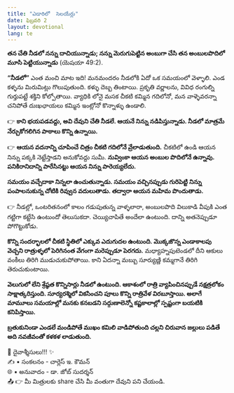 ```yaml
---
title: "ఎడారిలో  సెలయేర్లు"
date: ఫిబ్రవరి 2
layout: devotional
lang: te
---
```



**తన చేతి నీడలో నన్ను దాచియున్నాడు; నన్ను మెరుగుపెట్టిన అంబుగా చేసి తన అంబులపొదిలో మూసి పెట్టియున్నాడు** (యెషయా 49:2).

**“నీడలో”** ఎంత మంచి మాట ఇది! మనమందరం నీడలోకి ఏదో ఒక సమయంలో వెళ్ళాలి. ఎండ కళ్ళను మిరుమిట్లు గొలుపుతుంది. కళ్ళు దెబ్బ తింటాయి. ప్రకృతి వర్ణాలను, వివిధ రంగుల్ని గుర్తుపట్టే శక్తిని కోల్పోతాయి. వ్యాధికి లోనై మసక చీకటి కమ్మిన గదిలోనో, మన వాళ్ళెవరన్నా చనిపోతే దుఃఖఛాయలు కమ్మిన ఇంట్లోనో కొన్నాళ్ళు ఉండాలి.

👉 **కాని భయపడవద్దు, అవి దేవుని చేతి నీడలే. ఆయనే నిన్ను నడిపిస్తున్నాడు. నీడలో మాత్రమే నేర్చుకోగలిగిన పాఠాలు కొన్ని ఉన్నాయి.**

👉 **ఆయన వదనాన్ని చూపించే చిత్రం చీకటి గదిలోనే వ్రేలాడుతుంది.**
 చీకటిలో ఉండి ఆయన నిన్ను పక్కకి నెట్టేస్తాడని అనుకోవద్దు సుమీ. 
**నువ్వింకా ఆయన అంబుల పొదిలోనే ఉన్నావు. పనికిరానిదాన్ని పారేసినట్టు ఆయన నిన్ను పారెయ్యలేదు.**

**సమయం వచ్చేదాకా నిన్నలా ఉంచుతున్నాడు. సమయం వచ్చినప్పుడు గురిపెట్టి నిన్ను పంపాలనుకున్న చోటికి రివ్వున వదులుతాడు. తద్వారా ఆయన మహిమ పొందుతాడు.**

👉 నీడల్లో, ఒంటరితనంలో కాలం గడుపుతున్న వాళ్ళలారా, అంబులపొది విలుకాడి వీపుకి ఎంత గట్టిగా కట్టేసి ఉంటుందో తెలుసుకదా. చెయ్యిచాపితే అందేలా ఉంటుంది. దాన్ని అతనెప్పుడూ పోగొట్టుకోడు.

**కొన్ని సందర్భాలలో చీకటి స్థితిలో ఎక్కువ ఎదుగుదల ఉంటుంది. మొక్కజొన్న ఎండాకాలపు వెచ్చని రాత్రుళ్ళలో పెరిగినంత వేగంగా మరెప్పుడూ పెరగదు.** మధ్యాహ్నపుటెండలో దీని ఆకులు వంకీలు తిరిగి ముడుచుకుపోతాయి. కాని ఏదన్నా మబ్బు సూర్యుణ్ణి కమ్మగానే తిరిగి తెరుచుకుంటాయి. 

**వెలుగులో లేని శ్రేష్ఠత కొన్నిసార్లు నీడలో ఉంటుంది. ఆకాశంలో రాత్రి వ్యాపించినప్పుడే నక్షత్రలోకం సాక్షాత్కరిస్తుంది. సూర్యరశ్మిలో వికసించని పూలు కొన్ని రాత్రివేళ విరబూస్తాయి. అలాగే మామూలు సమయాల్లో మనకు కనబడని సద్గుణాలెన్నో కష్టకాలాల్లో స్పష్టంగా బయటికి కనిపిస్తాయి.**

**బ్రతుకునిండా ఎండలే మండిపోతే ముఖం కమిలి వాడిపోతుంది చల్లని చిరువాన జల్లులు పడితే అది నవజీవంతో కళకళ లాడుతుంది.**

<div class="blessing">🙏 <span class="bless-text">దైవాశ్శీసులు!!!</span> ✨</div>

<div class="credit">✍️ <span class="credit-text">▪ సంకలనం - చార్లెస్ ఇ. కౌమన్</span></div>
<div class="credit">🌐 <span class="credit-text">▪ అనువాదం - డా. జోబ్ సుదర్శన్</span></div>


<div class="share">📤 👉 <span class="share-text">మీ మిత్రులకు share చేసి మీ వంతుగా దేవుని పని చేయండి.</span></div>

